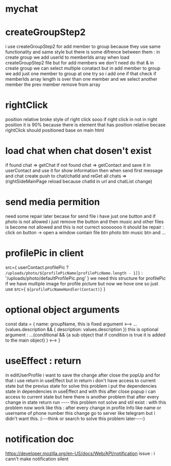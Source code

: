 # mychat

# createGroupStep2
i use createGroupStep2 for add member to group because they use same functionality and same style but there is some difrence between them : in create group we add userId to memberIds array when load createGroupStep2 file but for add members we don't need do that & in create group we can select multiple conatact but in add member to group we add just one member to group at one try so i add one if that check if memberIds array length is over than one member and we select another member the prev member remove from array

# rightClick
position relative broke style of right click sooo if right click in not in right position it is 90% because there is element that has position relative 
becase rightClick should positioned base on main html


# load chat when chat dosen't exist
if found chat => getChat
if not found chat => getContact and save it in userContact and use it for show information 
then when send first message and chat create push to chat/chatId and reGet all chats => (rightSideMainPage reload because chatId in url and chatList change)

# send media permition
need some repair later becase for send file i have just one button and if photo is not allowed i just remove the button and then music and other files is become not allowed and this is not currect sooooooo it should be repair : click on button -> open a window contain file btn photo btn music btn and ...

# profilePic in client
src={ 
    userContact.profilePic
        ? `/uploads/photo/${profilePicName[profilePicName.length - 1]}`
        : '/uploads/photo/defaultProfilePic.png'
}
we need this structure for profilePic if we have multiple image for profile picture but now we hove one so just use src={ `${profilePicNameHandler(Contact)}` }

# optional object arguments
const data = {
    name: groupName, <!--> this is fixed argument <-->
    ...(values.description && { description: values.description }) <!--> this is optional argument : ...(conditional && {a sub object that if condition is true it is added to the main object} ) <-->
}

# useEffect : return
in editUserProfile i want to save the change after close the popUp and for that i use return in useEffect but in return i don't have access to current state but the previus state for solve this problem i put the dependencies state in dependencies in useEffect and with this after close popup i can access to current state but here there is another problem that after every change in state return run ---- this problem not solve and stil exist : with this problem now work like this : after every change in profile Info like name or username of phone number this change go to server like telegram but i didn't want this.
(---think or search to solve this problem later----)

# notification doc
https://developer.mozilla.org/en-US/docs/Web/API/notification
issue : i cann't make notification silent